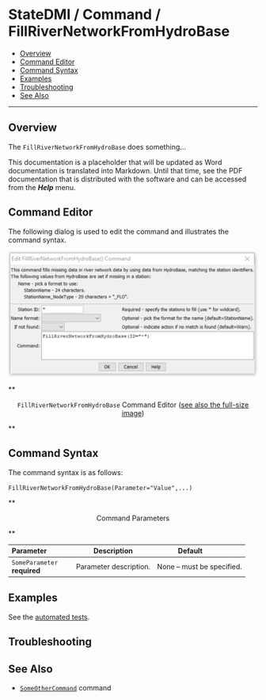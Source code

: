 # StateDMI / Command / FillRiverNetworkFromHydroBase #

* [Overview](#overview)
* [Command Editor](#command-editor)
* [Command Syntax](#command-syntax)
* [Examples](#examples)
* [Troubleshooting](#troubleshooting)
* [See Also](#see-also)

-------------------------

## Overview ##

The `FillRiverNetworkFromHydroBase` does something...

This documentation is a placeholder that will be updated as Word documentation is translated into Markdown.
Until that time, see the PDF documentation that is distributed with the software and can be accessed
from the ***Help*** menu.

## Command Editor ##

The following dialog is used to edit the command and illustrates the command syntax.

![FillRiverNetworkFromHydroBase](FillRiverNetworkFromHydroBase.png)

**<p style="text-align: center;">
`FillRiverNetworkFromHydroBase` Command Editor (<a href="../FillRiverNetworkFromHydroBase.png">see also the full-size image</a>)
</p>**

## Command Syntax ##

The command syntax is as follows:

```text
FillRiverNetworkFromHydroBase(Parameter="Value",...)
```
**<p style="text-align: center;">
Command Parameters
</p>**

| **Parameter**&nbsp;&nbsp;&nbsp;&nbsp;&nbsp;&nbsp;&nbsp;&nbsp;&nbsp;&nbsp;&nbsp;&nbsp; | **Description** | **Default**&nbsp;&nbsp;&nbsp;&nbsp;&nbsp;&nbsp;&nbsp;&nbsp;&nbsp;&nbsp; |
| --------------|-----------------|----------------- |
|`SomeParameter`<br>**required**|Parameter description.|None – must be specified.|

## Examples ##

See the [automated tests](https://github.com/OpenWaterFoundation/cdss-app-statedmi-main/tree/master/test/regression/commands/FillRiverNetworkFromHydroBase).

## Troubleshooting ##

## See Also ##

* [`SomeOtherCommand`](../SomeOtherCommand/SomeOtherCommand) command
